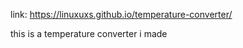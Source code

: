 link:      https://linuxuxs.github.io/temperature-converter/

this is a temperature converter i made  

